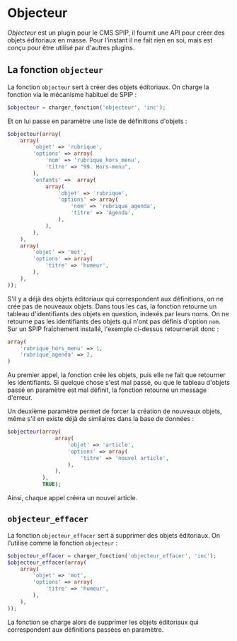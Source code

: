 Objecteur
=========

_Objecteur_ est un plugin pour le CMS SPIP, il fournit une API pour créer des objets éditoriaux en masse.
Pour l'instant il ne fait rien en soi, mais est conçu pour être utilisé par d'autres plugins.

La fonction `objecteur`
-----------------------

La fonction `objecteur` sert à créer des objets éditoriaux.
On charge la fonction via le mécanisme habituel de SPIP :

```php
$objecteur = charger_fonction('objecteur', 'inc');
```

Et on lui passe en paramètre une liste de définitions d'objets :

```php
$objecteur(array(
    array(
        'objet' => 'rubrique',
        'options' => array(
            'nom' => 'rubrique_hors_menu',
            'titre' => "99. Hors-menu",
        ),
        'enfants' =>  array(
            array(
                'objet' => 'rubrique',
                'options' => array(
                    'nom' => 'rubrique_agenda',
                    'titre' => 'Agenda',
                ),
            ),
        ),
    ),
    array(
        'objet' => 'mot',
        'options' => array(
            'titre' => 'humeur',
        ),
    ),
));
```

S'il y a déjà des objets éditoriaux qui correspondent aux définitions, on ne crée pas de nouveaux objets.
Dans tous les cas, la fonction retourne un tableau d'identifiants des objets en question, indexés par leurs noms.
On ne retourne pas les identifiants des objets qui n'ont pas définis d'option `nom`.
Sur un SPIP fraîchement installé, l'exemple ci-dessus retournerait donc :

```php
array(
    'rubrique_hors_menu' => 1,
    'rubrique_agenda' => 2,
)
```

Au premier appel, la fonction crée les objets, puis elle ne fait que retourner les identifiants.
Si quelque chose s'est mal passé, ou que le tableau d'objets passé en paramètre est mal définit, la fonction retourne un message d'erreur.

Un deuxième paramètre permet de forcer la création de nouveaux objets, même s'il en existe déjà de similaires dans la base de données :

```php
$objecteur(array(
               array(
                   'objet' => 'article',
                   'options' => array(
                       'titre' => 'nouvel article',
                   ),
               ),
           ),
           TRUE);
```

Ainsi, chaque appel créera un nouvel article.

`objecteur_effacer`
-------------------

La fonction `objecteur_effacer` sert à supprimer des objets éditoriaux.
On l'utilise comme la fonction `objecteur` :

```php
$objecteur_effacer = charger_fonction('objecteur_effacer', 'inc');
$objecteur_effacer(array(
    array(
        'objet' => 'mot',
        'options' => array(
            'titre' => 'humeur',
        ),
    ),
));
```

La fonction se charge alors de supprimer les objets éditoriaux qui correspondent aux définitions passées en paramètre.
